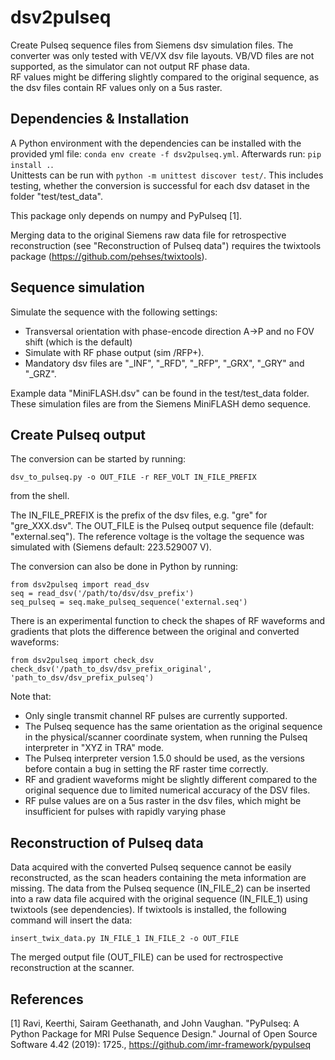 # dsv2pulseq

Create Pulseq sequence files from Siemens dsv simulation files. The converter was only tested with VE/VX dsv file layouts.
VB/VD files are not supported, as the simulator can not output RF phase data.  
RF values might be differing slightly compared to the original sequence, as the dsv files contain RF values only on a 5us raster.

## Dependencies & Installation

A Python environment with the dependencies can be installed with the provided yml file: `conda env create -f dsv2pulseq.yml`.
Afterwards run: `pip install .`.  
Unittests can be run with `python -m unittest discover test/`. This includes testing, whether the conversion is successful for each dsv dataset in the folder "test/test_data".

This package only depends on numpy and PyPulseq [1].

Merging data to the original Siemens raw data file for retrospective reconstruction (see "Reconstruction of Pulseq data") requires the twixtools package (https://github.com/pehses/twixtools).

## Sequence simulation

Simulate the sequence with the following settings:  
- Transversal orientation with phase-encode direction A->P and no FOV shift (which is the default)
- Simulate with RF phase output (sim /RFP+). 
- Mandatory dsv files are "_INF", "_RFD", "_RFP", "_GRX", "_GRY" and "_GRZ".

Example data "MiniFLASH.dsv" can be found in the test/test_data folder. These simulation files are from the Siemens MiniFLASH demo sequence.

## Create Pulseq output

The conversion can be started by running:  
```
dsv_to_pulseq.py -o OUT_FILE -r REF_VOLT IN_FILE_PREFIX
```
from the shell.

The IN_FILE_PREFIX is the prefix of the dsv files, e.g. "gre" for "gre_XXX.dsv". The OUT_FILE is the Pulseq output sequence file (default: "external.seq"). The reference voltage is the voltage the sequence was simulated with (Siemens default: 223.529007 V).

The conversion can also be done in Python by running:
```
from dsv2pulseq import read_dsv
seq = read_dsv('/path/to/dsv/dsv_prefix')
seq_pulseq = seq.make_pulseq_sequence('external.seq')
```

There is an experimental function to check the shapes of RF waveforms and gradients that plots the difference between the original and converted waveforms:
```
from dsv2pulseq import check_dsv
check_dsv('/path_to_dsv/dsv_prefix_original', 'path_to_dsv/dsv_prefix_pulseq')
```

Note that:  
- Only single transmit channel RF pulses are currently supported.
- The Pulseq sequence has the same orientation as the original sequence in the physical/scanner coordinate system, when running the Pulseq interpreter in "XYZ in TRA" mode.
- The Pulseq interpreter version 1.5.0 should be used, as the versions before contain a bug in setting the RF raster time correctly. 
- RF and gradient waveforms might be slightly different compared to the original sequence due to limited numerical accuracy of the DSV files.
- RF pulse values are on a 5us raster in the dsv files, which might be insufficient for pulses with rapidly varying phase

## Reconstruction of Pulseq data

Data acquired with the converted Pulseq sequence cannot be easily reconstructed, as the scan headers containing the meta information are missing.
The data from the Pulseq sequence (IN_FILE_2) can be inserted into a raw data file acquired with the original sequence (IN_FILE_1) using twixtools (see dependencies). If twixtools is installed, the following command will insert the data:
```
insert_twix_data.py IN_FILE_1 IN_FILE_2 -o OUT_FILE
```
The merged output file (OUT_FILE) can be used for rectrospective reconstruction at the scanner.

## References

[1] Ravi, Keerthi, Sairam Geethanath, and John Vaughan. "PyPulseq: A Python Package for MRI Pulse Sequence Design." Journal of Open Source Software 4.42 (2019): 1725., https://github.com/imr-framework/pypulseq
